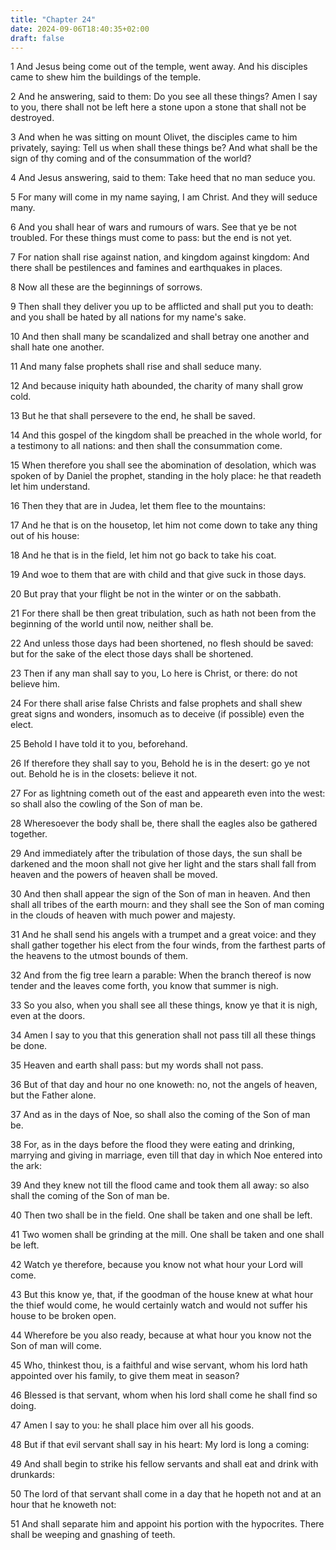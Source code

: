 ```yaml
---
title: "Chapter 24"
date: 2024-09-06T18:40:35+02:00
draft: false
---
```




1 And Jesus being come out of the temple, went away. And his disciples came to shew him the buildings of the temple.

2 And he answering, said to them: Do you see all these things? Amen I say to you, there shall not be left here a stone upon a stone that shall not be destroyed.

3 And when he was sitting on mount Olivet, the disciples came to him privately, saying: Tell us when shall these things be? And what shall be the sign of thy coming and of the consummation of the world?

4 And Jesus answering, said to them: Take heed that no man seduce you.

5 For many will come in my name saying, I am Christ. And they will seduce many.

6 And you shall hear of wars and rumours of wars. See that ye be not troubled. For these things must come to pass: but the end is not yet.

7 For nation shall rise against nation, and kingdom against kingdom: And there shall be pestilences and famines and earthquakes in places.

8 Now all these are the beginnings of sorrows.

9 Then shall they deliver you up to be afflicted and shall put you to death: and you shall be hated by all nations for my name's sake.

10 And then shall many be scandalized and shall betray one another and shall hate one another.

11 And many false prophets shall rise and shall seduce many.

12 And because iniquity hath abounded, the charity of many shall grow cold.

13 But he that shall persevere to the end, he shall be saved.

14 And this gospel of the kingdom shall be preached in the whole world, for a testimony to all nations: and then shall the consummation come.

15 When therefore you shall see the abomination of desolation, which was spoken of by Daniel the prophet, standing in the holy place: he that readeth let him understand.

16 Then they that are in Judea, let them flee to the mountains:

17 And he that is on the housetop, let him not come down to take any thing out of his house:

18 And he that is in the field, let him not go back to take his coat.

19 And woe to them that are with child and that give suck in those days.

20 But pray that your flight be not in the winter or on the sabbath.

21 For there shall be then great tribulation, such as hath not been from the beginning of the world until now, neither shall be.

22 And unless those days had been shortened, no flesh should be saved: but for the sake of the elect those days shall be shortened.

23 Then if any man shall say to you, Lo here is Christ, or there: do not believe him.

24 For there shall arise false Christs and false prophets and shall shew great signs and wonders, insomuch as to deceive (if possible) even the elect.

25 Behold I have told it to you, beforehand.

26 If therefore they shall say to you, Behold he is in the desert: go ye not out. Behold he is in the closets: believe it not.

27 For as lightning cometh out of the east and appeareth even into the west: so shall also the cowling of the Son of man be.

28 Wheresoever the body shall be, there shall the eagles also be gathered together.

29 And immediately after the tribulation of those days, the sun shall be darkened and the moon shall not give her light and the stars shall fall from heaven and the powers of heaven shall be moved.

30 And then shall appear the sign of the Son of man in heaven. And then shall all tribes of the earth mourn: and they shall see the Son of man coming in the clouds of heaven with much power and majesty.

31 And he shall send his angels with a trumpet and a great voice: and they shall gather together his elect from the four winds, from the farthest parts of the heavens to the utmost bounds of them.

32 And from the fig tree learn a parable: When the branch thereof is now tender and the leaves come forth, you know that summer is nigh.

33 So you also, when you shall see all these things, know ye that it is nigh, even at the doors.

34 Amen I say to you that this generation shall not pass till all these things be done.

35 Heaven and earth shall pass: but my words shall not pass.

36 But of that day and hour no one knoweth: no, not the angels of heaven, but the Father alone.

37 And as in the days of Noe, so shall also the coming of the Son of man be.

38 For, as in the days before the flood they were eating and drinking, marrying and giving in marriage, even till that day in which Noe entered into the ark:

39 And they knew not till the flood came and took them all away: so also shall the coming of the Son of man be.

40 Then two shall be in the field. One shall be taken and one shall be left.

41 Two women shall be grinding at the mill. One shall be taken and one shall be left.

42 Watch ye therefore, because you know not what hour your Lord will come.

43 But this know ye, that, if the goodman of the house knew at what hour the thief would come, he would certainly watch and would not suffer his house to be broken open.

44 Wherefore be you also ready, because at what hour you know not the Son of man will come.

45 Who, thinkest thou, is a faithful and wise servant, whom his lord hath appointed over his family, to give them meat in season?

46 Blessed is that servant, whom when his lord shall come he shall find so doing.

47 Amen I say to you: he shall place him over all his goods.

48 But if that evil servant shall say in his heart: My lord is long a coming:

49 And shall begin to strike his fellow servants and shall eat and drink with drunkards:

50 The lord of that servant shall come in a day that he hopeth not and at an hour that he knoweth not:

51 And shall separate him and appoint his portion with the hypocrites. There shall be weeping and gnashing of teeth.

